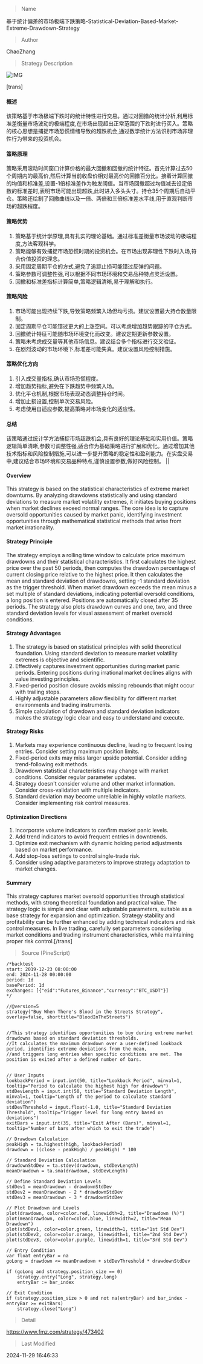 
> Name

基于统计偏差的市场极端下跌策略-Statistical-Deviation-Based-Market-Extreme-Drawdown-Strategy

> Author

ChaoZhang

> Strategy Description

![IMG](https://www.fmz.com/upload/asset/f50978dde91006e9c4.png)

[trans]
#### 概述
该策略基于市场极端下跌时的统计特性进行交易。通过对回撤的统计分析,利用标准差衡量市场波动的极端程度,在市场出现超出正常范围的下跌时进行买入。策略的核心思想是捕捉市场恐慌情绪导致的超跌机会,通过数学统计方法识别市场非理性行为带来的投资机会。

#### 策略原理
策略采用滚动时间窗口计算价格的最大回撤和回撤的统计特征。首先计算过去50个周期内的最高价,然后计算当前收盘价相对最高价的回撤百分比。接着计算回撤的均值和标准差,设置-1倍标准差作为触发阈值。当市场回撤超过均值减去设定倍数的标准差时,表明市场可能出现超跌,此时进入多头头寸。持仓35个周期后自动平仓。策略还绘制了回撤曲线以及一倍、两倍和三倍标准差水平线,用于直观判断市场的超跌程度。

#### 策略优势
1. 策略基于统计学原理,具有扎实的理论基础。通过标准差衡量市场波动的极端程度,方法客观科学。
2. 策略能够有效捕捉市场恐慌时期的投资机会。在市场出现非理性下跌时入场,符合价值投资的理念。
3. 采用固定周期平仓的方式,避免了追踪止损可能错过反弹的问题。
4. 策略参数可调整性强,可以根据不同市场环境和交易品种特点灵活设置。
5. 回撤和标准差指标计算简单,策略逻辑清晰,易于理解和执行。

#### 策略风险
1. 市场可能出现持续下跌,导致策略频繁入场但均亏损。建议设置最大持仓数量限制。
2. 固定周期平仓可能错过更大的上涨空间。可以考虑增加趋势跟踪的平仓方式。
3. 回撤统计特征可能随市场环境变化而改变。建议定期更新参数设置。
4. 策略未考虑成交量等其他市场信息。建议结合多个指标进行交叉验证。
5. 在剧烈波动的市场环境下,标准差可能失真。建议设置风险控制措施。

#### 策略优化方向
1. 引入成交量指标,确认市场恐慌程度。
2. 增加趋势指标,避免在下跌趋势中频繁入场。
3. 优化平仓机制,根据市场表现动态调整持仓时间。
4. 增加止损设置,控制单次交易风险。
5. 考虑使用自适应参数,提高策略对市场变化的适应性。

#### 总结
该策略通过统计学方法捕捉市场超跌机会,具有良好的理论基础和实用价值。策略逻辑简单清晰,参数可调整性强,适合作为基础策略进行扩展和优化。通过增加其他技术指标和风险控制措施,可以进一步提升策略的稳定性和盈利能力。在实盘交易中,建议结合市场环境和交易品种特点,谨慎设置参数,做好风险控制。 || 

#### Overview
This strategy is based on the statistical characteristics of extreme market downturns. By analyzing drawdowns statistically and using standard deviations to measure market volatility extremes, it initiates buying positions when market declines exceed normal ranges. The core idea is to capture oversold opportunities caused by market panic, identifying investment opportunities through mathematical statistical methods that arise from market irrationality.

#### Strategy Principle
The strategy employs a rolling time window to calculate price maximum drawdowns and their statistical characteristics. It first calculates the highest price over the past 50 periods, then computes the drawdown percentage of current closing price relative to the highest price. It then calculates the mean and standard deviation of drawdowns, setting -1 standard deviation as the trigger threshold. When market drawdown exceeds the mean minus a set multiple of standard deviations, indicating potential oversold conditions, a long position is entered. Positions are automatically closed after 35 periods. The strategy also plots drawdown curves and one, two, and three standard deviation levels for visual assessment of market oversold conditions.

#### Strategy Advantages
1. The strategy is based on statistical principles with solid theoretical foundation. Using standard deviation to measure market volatility extremes is objective and scientific.
2. Effectively captures investment opportunities during market panic periods. Entering positions during irrational market declines aligns with value investing principles.
3. Fixed-period position closure avoids missing rebounds that might occur with trailing stops.
4. Highly adjustable parameters allow flexibility for different market environments and trading instruments.
5. Simple calculation of drawdown and standard deviation indicators makes the strategy logic clear and easy to understand and execute.

#### Strategy Risks
1. Markets may experience continuous decline, leading to frequent losing entries. Consider setting maximum position limits.
2. Fixed-period exits may miss larger upside potential. Consider adding trend-following exit methods.
3. Drawdown statistical characteristics may change with market conditions. Consider regular parameter updates.
4. Strategy doesn't consider volume and other market information. Consider cross-validation with multiple indicators.
5. Standard deviation may become unreliable in highly volatile markets. Consider implementing risk control measures.

#### Optimization Directions
1. Incorporate volume indicators to confirm market panic levels.
2. Add trend indicators to avoid frequent entries in downtrends.
3. Optimize exit mechanism with dynamic holding period adjustments based on market performance.
4. Add stop-loss settings to control single-trade risk.
5. Consider using adaptive parameters to improve strategy adaptation to market changes.

#### Summary
This strategy captures market oversold opportunities through statistical methods, with strong theoretical foundation and practical value. The strategy logic is simple and clear with adjustable parameters, suitable as a base strategy for expansion and optimization. Strategy stability and profitability can be further enhanced by adding technical indicators and risk control measures. In live trading, carefully set parameters considering market conditions and trading instrument characteristics, while maintaining proper risk control.[/trans]



> Source (PineScript)

``` pinescript
/*backtest
start: 2019-12-23 08:00:00
end: 2024-11-28 00:00:00
period: 1d
basePeriod: 1d
exchanges: [{"eid":"Futures_Binance","currency":"BTC_USDT"}]
*/

//@version=5
strategy("Buy When There's Blood in the Streets Strategy", overlay=false, shorttitle="BloodInTheStreets")


//This strategy identifies opportunities to buy during extreme market drawdowns based on standard deviation thresholds. 
//It calculates the maximum drawdown over a user-defined lookback period, identifies extreme deviations from the mean, 
//and triggers long entries when specific conditions are met. The position is exited after a defined number of bars.


// User Inputs
lookbackPeriod = input.int(50, title="Lookback Period", minval=1, tooltip="Period to calculate the highest high for drawdown")
stdDevLength = input.int(50, title="Standard Deviation Length", minval=1, tooltip="Length of the period to calculate standard deviation")
stdDevThreshold = input.float(-1.0, title="Standard Deviation Threshold", tooltip="Trigger level for long entry based on deviations")
exitBars = input.int(35, title="Exit After (Bars)", minval=1, tooltip="Number of bars after which to exit the trade")

// Drawdown Calculation
peakHigh = ta.highest(high, lookbackPeriod)
drawdown = ((close - peakHigh) / peakHigh) * 100

// Standard Deviation Calculation
drawdownStdDev = ta.stdev(drawdown, stdDevLength)
meanDrawdown = ta.sma(drawdown, stdDevLength)

// Define Standard Deviation Levels
stdDev1 = meanDrawdown - drawdownStdDev
stdDev2 = meanDrawdown - 2 * drawdownStdDev
stdDev3 = meanDrawdown - 3 * drawdownStdDev

// Plot Drawdown and Levels
plot(drawdown, color=color.red, linewidth=2, title="Drawdown (%)")
plot(meanDrawdown, color=color.blue, linewidth=2, title="Mean Drawdown")
plot(stdDev1, color=color.green, linewidth=1, title="1st Std Dev")
plot(stdDev2, color=color.orange, linewidth=1, title="2nd Std Dev")
plot(stdDev3, color=color.purple, linewidth=1, title="3rd Std Dev")

// Entry Condition
var float entryBar = na
goLong = drawdown <= meanDrawdown + stdDevThreshold * drawdownStdDev

if (goLong and strategy.position_size == 0)
    strategy.entry("Long", strategy.long)
    entryBar := bar_index

// Exit Condition
if (strategy.position_size > 0 and not na(entryBar) and bar_index - entryBar >= exitBars)
    strategy.close("Long")

```

> Detail

https://www.fmz.com/strategy/473402

> Last Modified

2024-11-29 16:46:33
